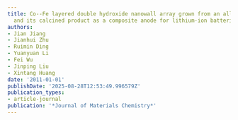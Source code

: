 ```yaml
---
title: Co--Fe layered double hydroxide nanowall array grown from an alloy substrate
  and its calcined product as a composite anode for lithium-ion batteries
authors:
- Jian Jiang
- Jianhui Zhu
- Ruimin Ding
- Yuanyuan Li
- Fei Wu
- Jinping Liu
- Xintang Huang
date: '2011-01-01'
publishDate: '2025-08-28T12:53:49.996579Z'
publication_types:
- article-journal
publication: '*Journal of Materials Chemistry*'
---
```

